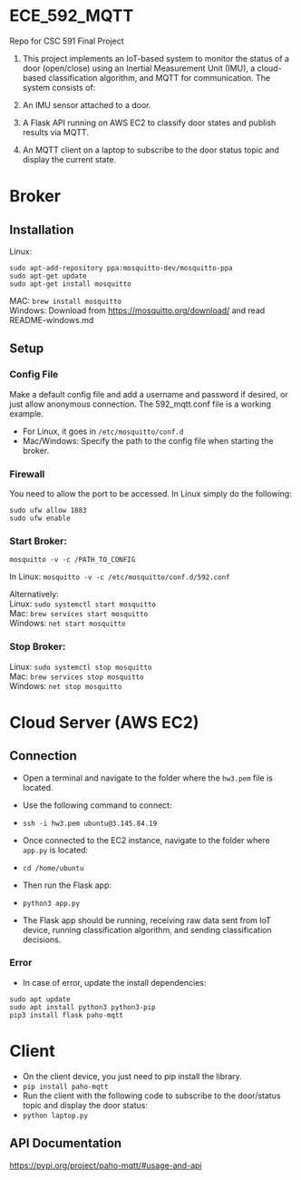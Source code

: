 # ECE_592_MQTT
Repo for CSC 591 Final Project

1. This project implements an IoT-based system to monitor the status of a door (open/close) using an Inertial Measurement Unit (IMU), a cloud-based classification algorithm, and MQTT for communication. The system consists of:

2. An IMU sensor attached to a door.

3. A Flask API running on AWS EC2 to classify door states and publish results via MQTT.

4. An MQTT client on a laptop to subscribe to the door status topic and display the current state.
# Broker

## Installation

Linux: 
```
sudo apt-add-repository ppa:mosquitto-dev/mosquitto-ppa
sudo apt-get update
sudo apt-get install mosquitto
``` 
MAC: `brew install mosquitto`  
Windows: Download from https://mosquitto.org/download/ and read README-windows.md  

## Setup
### Config File
Make a default config file and add a username and password if desired, or just allow anonymous connection. The 592_mqtt.conf file is a working example.

- For Linux, it goes in `/etc/mosquitto/conf.d`
- Mac/Windows: Specify the path to the config file when starting the broker.

### Firewall
You need to allow the port to be accessed. In Linux simply do the following:

```
sudo ufw allow 1883 
sudo ufw enable
```


### Start Broker:
`mosquitto -v -c /PATH_TO_CONFIG`

In Linux: `mosquitto -v -c /etc/mosquitto/conf.d/592.conf`

Alternatively:  
Linux: `sudo systemctl start mosquitto`  
Mac: `brew services start mosquitto`  
Windows: `net start mosquitto`  

### Stop Broker:
Linux: `sudo systemctl stop mosquitto`  
Mac: `brew services stop mosquitto`  
Windows: `net stop mosquitto`  

# Cloud Server (AWS EC2)
## Connection
- Open a terminal and navigate to the folder where the `hw3.pem` file is located.  
- Use the following command to connect:  
- `ssh -i hw3.pem ubuntu@3.145.84.19`

- Once connected to the EC2 instance, navigate to the folder where `app.py` is located:
- `cd /home/ubuntu`
- Then run the Flask app:
- `python3 app.py`
- The Flask app should be running, receiving raw data sent from IoT device, running classification algorithm, and sending classification decisions.

### Error
- In case of error, update the install dependencies:
```
sudo apt update
sudo apt install python3 python3-pip
pip3 install flask paho-mqtt
```

# Client
- On the client device, you just need to pip install the library.
- `pip install paho-mqtt`  
- Run the client with the following code to subscribe to the door/status topic and display the door status:  
- `python laptop.py` 


## API Documentation
https://pypi.org/project/paho-mqtt/#usage-and-api
